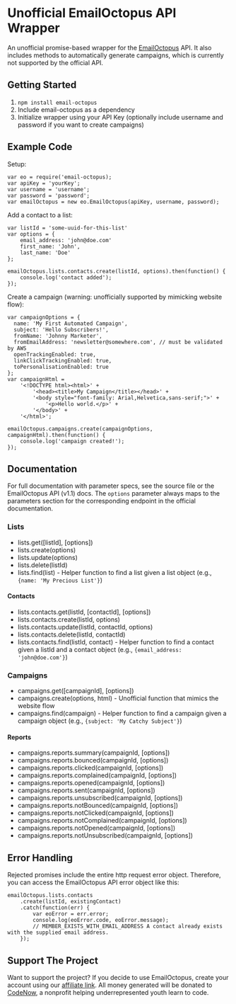 # Unofficial EmailOctopus API Wrapper

An unofficial promise-based wrapper for the [EmailOctopus](https://emailoctopus.com/?ali=2c247a50-e9eb-11e6-8561-06ead731d453) API. 
It also includes methods to automatically generate campaigns, which is currently not supported by the official API.

## Getting Started

1. `npm install email-octopus`
2. Include email-octopus as a dependency
3. Initialize wrapper using your API Key (optionally include username and password if you want to create campaigns)

## Example Code

Setup:

    var eo = require('email-octopus);
    var apiKey = 'yourKey';
    var username = 'username';
    var password = 'password';
    var emailOctopus = new eo.EmailOctopus(apiKey, username, password);
    
Add a contact to a list:

    var listId = 'some-uuid-for-this-list'
    var options = {
        email_address: 'john@doe.com'
        first_name: 'John',
        last_name: 'Doe'
    };
    
    emailOctopus.lists.contacts.create(listId, options).then(function() {
        console.log('contact added');
    });
    
Create a campaign (warning: unofficially supported by mimicking website flow):
    
    var campaignOptions = {
      name: 'My First Automated Campaign',
      subject: 'Hello Subscribers!',
      fromName: 'Johnny Marketer',
      fromEmailAddress: 'newsletter@somewhere.com', // must be validated by AWS
      openTrackingEnabled: true,
      linkClickTrackingEnabled: true,
      toPersonalisationEnabled: true
    };
    var campaignHtml = 
        '<!DOCTYPE html><html>' + 
            '<head><title>My Campaign</title></head>' +
            '<body style="font-family: Arial,Helvetica,sans-serif;">' + 
                '<p>Hello world.</p>' +
            '</body>' + 
        '</html>';
    
    emailOctopus.campaigns.create(campaignOptions, campaignHtml).then(function() {
        console.log('campaign created!');
    });
    
## Documentation

For full documentation with parameter specs, see the source file or the EmailOctopus API (v1.1) docs. The `options` 
parameter always maps to the parameters section for the corresponding endpoint in the official documentation.

### Lists

* lists.get([listId], [options])
* lists.create(options)
* lists.update(options)
* lists.delete(listId)
* lists.find(list) - Helper function to find a list given a list object (e.g., `{name: 'My Precious List'}`)

#### Contacts

* lists.contacts.get(listId, [contactId], [options])
* lists.contacts.create(listId, options)
* lists.contacts.update(listId, contactId, options)
* lists.contacts.delete(listId, contactId)
* lists.contacts.find(listId, contact) - Helper function to find a contact given a listId and a contact object (e.g., `{email_address: 'john@doe.com'}`)

### Campaigns

* campaigns.get([campaignId], [options])
* campaigns.create(options, html) - Unofficial function that mimics the website flow
* campaigns.find(campaign) - Helper function to find a campaign given a campaign object (e.g., `{subject: 'My Catchy Subject'}`)

#### Reports

* campaigns.reports.summary(campaignId, [options])
* campaigns.reports.bounced(campaignId, [options])
* campaigns.reports.clicked(campaignId, [options])
* campaigns.reports.complained(campaignId, [options])
* campaigns.reports.opened(campaignId, [options])
* campaigns.reports.sent(campaignId, [options])
* campaigns.reports.unsubscribed(campaignId, [options])
* campaigns.reports.notBounced(campaignId, [options])
* campaigns.reports.notClicked(campaignId, [options])
* campaigns.reports.notComplained(campaignId, [options])
* campaigns.reports.notOpened(campaignId, [options])
* campaigns.reports.notUnsubscribed(campaignId, [options])

## Error Handling

Rejected promises include the entire http request error object. Therefore, you can access the EmailOctopus API error object like this:
    
    emailOctopus.lists.contacts
        .create(listId, existingContact)
        .catch(function(err) {
            var eoError = err.error;
            console.log(eoError.code, eoError.message); 
            // MEMBER_EXISTS_WITH_EMAIL_ADDRESS A contact already exists with the supplied email address.
        }); 

## Support The Project

Want to support the project? If you decide to use EmailOctopus, create your account using our 
[affiliate link](https://emailoctopus.com/?ali=2c247a50-e9eb-11e6-8561-06ead731d453). All money generated will be 
donated to [CodeNow](https://www.codenow.org), a nonprofit helping underrepresented youth learn to code.
